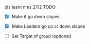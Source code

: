 pls learn nms
27/2 TODO:

- [X] Make it go down slopes
-  [X] Make Leaders go up or down slopes
- [ ] Set Target of group (optional)

